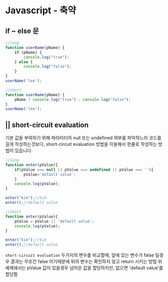 # Javascript - 축약

## if ~ else 문

```javascript
//long
function userName(pName) {
	if (pName) {
		console.log("true");
	} else {
		console.log("false");
	}
}
userName('lee');
```

```javascript
//short
function userName(pName) {
	pName ? console.log("true") : console.log("false");
}
userName('lee');
```



## || short-circuit evaluation

기본 값을 부여하기 위해 파라미터의 null 또는 undefined 여부를 파악하느라 코드를 길게 작성하는것보다,
short-circuit evaluation 방법을 이용해서 한줄로 작성하는 방법이 있습니다.

```javascript
//long
function enter(pValue){
    if(pValue === null || pValue === undefined || pValue === ''){
        pValue='default value';
    }
    console.log(pValue);
}

enter("kim");//kim
enter();//default value
```

```javascript
//short
function enter(pValue){
    pValue = pValue || 'default value';
    console.log(pValue);
}

enter("kim");//kim
enter();//default value
```

`short-circuit evaluation`
두가지의 변수를 비교할때, 앞에 있는 변수가 false 일경우 결과는 무조건 false 이기때문에
뒤의 변수는 확인하지 않고 return 시키는 방법
위 예제에서는 pValue 값이 있을경우 넘어온 값을 할당하지만, 없으면 'default value'를 할당함